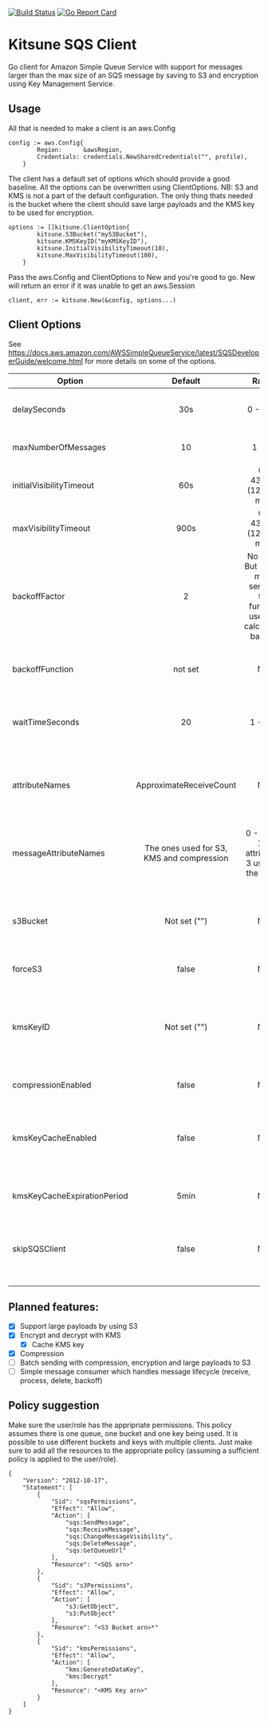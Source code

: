 [![Build Status](https://travis-ci.org/larwef/kitsune.svg?branch=master)](https://travis-ci.org/larwef/kitsune)
[![Go Report Card](https://goreportcard.com/badge/github.com/larwef/kitsune)](https://goreportcard.com/report/github.com/larwef/kitsune)

# Kitsune SQS Client
Go client for Amazon Simple Queue Service with support for messages larger than the max size of an SQS message by saving to S3 and
encryption using Key Management Service.

## Usage
All that is needed to make a client is an aws.Config

```
config := aws.Config{
		Region:      &awsRegion,
		Credentials: credentials.NewSharedCredentials("", profile),
	}
```

The client has a default set of options which should provide a good baseline. All the options can be overwritten using
ClientOptions. NB: S3 and KMS is not a part of the default configuration. The only thing thats needed is the bucket where the
client should save large payloads and the KMS key to be used for encryption.

```
options := []kitsune.ClientOption{
		kitsune.S3Bucket("myS3Bucket"),
		kitsune.KMSKeyID("myKMSKeyID"),
		kitsune.InitialVisibilityTimeout(10),
		kitsune.MaxVisibilityTimeout(100),
	}
```

Pass the aws.Config and ClientOptions to New and you're good to go. New will return an error if it was unable to get an
aws.Session

```
client, err := kitsune.New(&config, options...)
```

## Client Options
 See https://docs.aws.amazon.com/AWSSimpleQueueService/latest/SQSDeveloperGuide/welcome.html for more details on some of the options.
 
| Option                      | Default                                   | Range                                                                         | Comment                                                                                                                                                                                                 |
| --------------------------- | :---------------------------------------: | :---------------------------------------------------------------------------: | ------------------------------------------------------------------------------------------------------------------------------------------------------------------------------------------------------- |
| delaySeconds                | 30s                                       | 0 - 900s                                                                      | Sets how many seconds a message will be unavailable before they are pollable from SQS.                                                                                                                  |
| maxNumberOfMessages         | 10                                        | 1 - 10                                                                        | Max number of messages returned when polling SQS.                                                                                                                                                       |
| initialVisibilityTimeout    | 60s                                       | 0 - 43,200 (12hours max)                                                      | Sets the minimum visibility timeout in seconds when calculating visibility timeout.                                                                                                                     |
| maxVisibilityTimeout        | 900s                                      | 0 - 43,200 (12hours max)                                                      | Sets max visibility timeout in seconds when calculating visibility timeout.                                                                                                                             |
| backoffFactor               | 2                                         | No limits. But should make sense in the function used for calculating backoff | Used when calculating visibility timeout.                                                                                                                                                               |
| backoffFunction             | not set                                   | N/A                                                                           | Function used for calculating next visibility timeout. One can implement one or use on of the provided functions.                                                                                       |
| waitTimeSeconds             | 20                                        | 1 - 20s                                                                       | Number of seconds a polling call will wait for response. Remeber to enable long polling when creating the queue.                                                                                        |
| attributeNames              | ApproximateReceiveCount                   | N/A                                                                           | Determines which (AWS specific) attributes are returned when polling SQS. ApproximateReceiveCount is used for backoff and is set by default.                                                            |
| messageAttributeNames       | The ones used for S3, KMS and compression | 0 - 7 (3 - 10) attributes. 3 used by the client.                              | Determines which (custom) attributes are returned when polling SQS. Remeber to add here if using any custom message attributes.                                                                         |
| s3Bucket                    | Not set ("")                              | N/A                                                                           | Determines which bucket payloads will be uploaded to. Remeber that sender and receiver might use different buckets. So make sure both have appropriate permissions.                                     |
| forceS3                     | false                                     | N/A                                                                           | All messages will be put to S3 regardless of size                                                                                                                                                       |
| kmsKeyID                    | Not set ("")                              | N/A                                                                           | Sets the KMS key usedfor encryption. Remember that the key used by sender and receiver is not necessarily the same. So each side needs to have permission for all keys used when sending and receiving. |
| compressionEnabled          | false                                     | N/A                                                                           | Payloads are gzip compressed.                                                                                                                                                                           |
| kmsKeyCacheEnabled          | false                                     | N/A                                                                           | If enabled keys will be kept in memory for a set duration and reused. Note that caching keys is against best practise, which is why it's disabled by default, but it can save a lot on calls to KMS.    |
| kmsKeyCacheExpirationPeriod | 5min                                      | N/A                                                                           | The duration a key in the cache will be valid if key caching is enabled                                                                                                                                 |
| skipSQSClient               | false                                     | N/A                                                                           | Used when Lambda has SQS trigger and you dont need to handle SQS communication. Dont use this if the you want the Lambda to put messages on a queue.                                                    |

## Planned features:
- [x] Support large payloads by using S3
- [x] Encrypt and decrypt with KMS
    - [x] Cache KMS key
- [x] Compression
- [ ] Batch sending with compression, encryption and large payloads to S3
- [ ] Simple message consumer which handles message lifecycle (receive, process, delete, backoff)

## Policy suggestion
Make sure the user/role has the appripriate permissions. This policy assumes there is one queue, one bucket and one key being
used. It is possible to use different buckets and keys with multiple clients. Just make sure to add all the resources to the
appropriate policy (assuming a sufficient policy is applied to the user/role).

```
{
    "Version": "2012-10-17",
    "Statement": [
        {
            "Sid": "sqsPermissions",
            "Effect": "Allow",
            "Action": [
                "sqs:SendMessage",
                "sqs:ReceiveMessage",
                "sqs:ChangeMessageVisibility",
                "sqs:DeleteMessage",
                "sqs:GetQueueUrl"
            ],
            "Resource": "<SQS arn>"
        },
        {
            "Sid": "s3Permissions",
            "Effect": "Allow",
            "Action": [
                "s3:GetObject",
                "s3:PutObject"
            ],
            "Resource": "<S3 Bucket arn>*"
        },
        {
            "Sid": "kmsPermissions",
            "Effect": "Allow",
            "Action": [
                "kms:GenerateDataKey",
                "kms:Decrypt"
            ],
            "Resource": "<KMS Key arn>"
        }
    ]
}
```